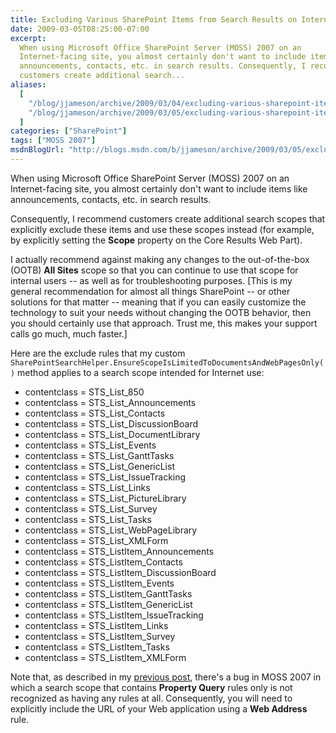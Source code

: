 ```yaml
---
title: Excluding Various SharePoint Items from Search Results on Internet-Facing MOSS Sites
date: 2009-03-05T08:25:00-07:00
excerpt:
  When using Microsoft Office SharePoint Server (MOSS) 2007 on an
  Internet-facing site, you almost certainly don't want to include items like
  announcements, contacts, etc. in search results. Consequently, I recommend
  customers create additional search...
aliases:
  [
    "/blog/jjameson/archive/2009/03/04/excluding-various-sharepoint-items-from-search-results-on-internet-facing-moss-sites.aspx",
    "/blog/jjameson/archive/2009/03/05/excluding-various-sharepoint-items-from-search-results-on-internet-facing-moss-sites.aspx",
  ]
categories: ["SharePoint"]
tags: ["MOSS 2007"]
msdnBlogUrl: "http://blogs.msdn.com/b/jjameson/archive/2009/03/05/excluding-various-sharepoint-items-from-search-results-on-internet-facing-moss-sites.aspx"
---
```


When using Microsoft Office SharePoint Server (MOSS) 2007 on an Internet-facing
site, you almost certainly don't want to include items like announcements,
contacts, etc. in search results.

Consequently, I recommend customers create additional search scopes that
explicitly exclude these items and use these scopes instead (for example, by
explicitly setting the **Scope** property on the Core Results Web Part).

I actually recommend against making any changes to the out-of-the-box (OOTB)
**All Sites** scope so that you can continue to use that scope for internal
users -- as well as for troubleshooting purposes. [This is my general
recommendation for almost all things SharePoint -- or other solutions for that
matter -- meaning that if you can easily customize the technology to suit your
needs without changing the OOTB behavior, then you should certainly use that
approach. Trust me, this makes your support calls go much, much faster.]

Here are the exclude rules that my custom
`SharePointSearchHelper.EnsureScopeIsLimitedToDocumentsAndWebPagesOnly()` method
applies to a search scope intended for Internet use:

- contentclass = STS_List_850
- contentclass = STS_List_Announcements
- contentclass = STS_List_Contacts
- contentclass = STS_List_DiscussionBoard
- contentclass = STS_List_DocumentLibrary
- contentclass = STS_List_Events
- contentclass = STS_List_GanttTasks
- contentclass = STS_List_GenericList
- contentclass = STS_List_IssueTracking
- contentclass = STS_List_Links
- contentclass = STS_List_PictureLibrary
- contentclass = STS_List_Survey
- contentclass = STS_List_Tasks
- contentclass = STS_List_WebPageLibrary
- contentclass = STS_List_XMLForm
- contentclass = STS_ListItem_Announcements
- contentclass = STS_ListItem_Contacts
- contentclass = STS_ListItem_DiscussionBoard
- contentclass = STS_ListItem_Events
- contentclass = STS_ListItem_GanttTasks
- contentclass = STS_ListItem_GenericList
- contentclass = STS_ListItem_IssueTracking
- contentclass = STS_ListItem_Links
- contentclass = STS_ListItem_Survey
- contentclass = STS_ListItem_Tasks
- contentclass = STS_ListItem_XMLForm

Note that, as described in my
[previous post](/blog/jjameson/2009/03/05/bug-moss-2007-search-scope-with-property-query-rules-only-is-considered-empty),
there's a bug in MOSS 2007 in which a search scope that contains **Property
Query** rules only is not recognized as having any rules at all. Consequently,
you will need to explicitly include the URL of your Web application using a
**Web Address** rule.
